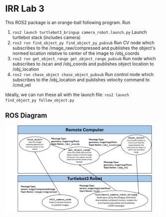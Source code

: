 # IRR Lab 3
This ROS2 package is an orange-ball following program. Run
1. `ros2 launch turtlebot3_bringup camera_robot.launch.py` Launch turtlebot stack (includes camera)
2. `ros2 run find_object_py find_object_py_pubsub` Run CV node which subscribes to the /image_raw/compressed and publishes the object's normed location relative to center of the image to /obj_coords
4. `ros2 run get_object_range get_object_range_pubsub` Run node which subscribes to /scan and /obj_coords and publishes object location to /obj_location
5. `ros2 run chase_object chase_object_pubsub` Run control node which subscribes to the /obj_location and publishes velocity command to /cmd_vel

Ideally, we can run these all with the launch file:
`ros2 launch find_object_py follow_object.py`

## ROS Diagram
![rosdiagram3](rqt_graph3.png)

